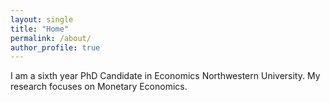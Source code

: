 ```yaml
---
layout: single
title: "Home"
permalink: /about/
author_profile: true
---
```


I am a sixth year PhD Candidate in Economics Northwestern University. My research focuses on Monetary Economics.
